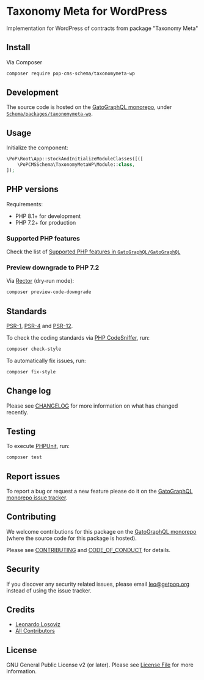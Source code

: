 # Taxonomy Meta for WordPress

<!--
[![Build Status][ico-travis]][link-travis]
[![Quality Score][ico-code-quality]][link-code-quality]
[![Software License][ico-license]](LICENSE.md)
[![Latest Version on Packagist][ico-version]][link-packagist]
[![Coverage Status][ico-scrutinizer]][link-scrutinizer]
[![Total Downloads][ico-downloads]][link-downloads]
-->

Implementation for WordPress of contracts from package "Taxonomy Meta"

## Install

Via Composer

``` bash
composer require pop-cms-schema/taxonomymeta-wp
```

## Development

The source code is hosted on the [GatoGraphQL monorepo](https://github.com/GatoGraphQL/GatoGraphQL), under [`Schema/packages/taxonomymeta-wp`](https://github.com/GatoGraphQL/GatoGraphQL/tree/master/layers/Schema/packages/taxonomymeta-wp).

## Usage

Initialize the component:

``` php
\PoP\Root\App::stockAndInitializeModuleClasses([([
    \PoPCMSSchema\TaxonomyMetaWP\Module::class,
]);
```

## PHP versions

Requirements:

- PHP 8.1+ for development
- PHP 7.2+ for production

### Supported PHP features

Check the list of [Supported PHP features in `GatoGraphQL/GatoGraphQL`](https://github.com/GatoGraphQL/GatoGraphQL/blob/master/docs/supported-php-features.md)

### Preview downgrade to PHP 7.2

Via [Rector](https://github.com/rectorphp/rector) (dry-run mode):

```bash
composer preview-code-downgrade
```

## Standards

[PSR-1](https://www.php-fig.org/psr/psr-1), [PSR-4](https://www.php-fig.org/psr/psr-4) and [PSR-12](https://www.php-fig.org/psr/psr-12).

To check the coding standards via [PHP CodeSniffer](https://github.com/squizlabs/PHP_CodeSniffer), run:

``` bash
composer check-style
```

To automatically fix issues, run:

``` bash
composer fix-style
```

## Change log

Please see [CHANGELOG](CHANGELOG.md) for more information on what has changed recently.

## Testing

To execute [PHPUnit](https://phpunit.de/), run:

``` bash
composer test
```

## Report issues

To report a bug or request a new feature please do it on the [GatoGraphQL monorepo issue tracker](https://github.com/GatoGraphQL/GatoGraphQL/issues).

## Contributing

We welcome contributions for this package on the [GatoGraphQL monorepo](https://github.com/GatoGraphQL/GatoGraphQL) (where the source code for this package is hosted).

Please see [CONTRIBUTING](CONTRIBUTING.md) and [CODE_OF_CONDUCT](CODE_OF_CONDUCT.md) for details.

## Security

If you discover any security related issues, please email leo@getpop.org instead of using the issue tracker.

## Credits

- [Leonardo Losoviz][link-author]
- [All Contributors][link-contributors]

## License

GNU General Public License v2 (or later). Please see [License File](LICENSE.md) for more information.

[ico-version]: https://img.shields.io/packagist/v/pop-cms-schema/taxonomymeta-wp.svg?style=flat-square
[ico-license]: https://img.shields.io/badge/license-GPLv2-brightgreen.svg?style=flat-square
[ico-travis]: https://img.shields.io/travis/pop-cms-schema/taxonomymeta-wp/master.svg?style=flat-square
[ico-scrutinizer]: https://img.shields.io/scrutinizer/coverage/g/pop-cms-schema/taxonomymeta-wp.svg?style=flat-square
[ico-code-quality]: https://img.shields.io/scrutinizer/g/pop-cms-schema/taxonomymeta-wp.svg?style=flat-square
[ico-downloads]: https://img.shields.io/packagist/dt/pop-cms-schema/taxonomymeta-wp.svg?style=flat-square

[link-packagist]: https://packagist.org/packages/pop-cms-schema/taxonomymeta-wp
[link-travis]: https://travis-ci.org/pop-cms-schema/taxonomymeta-wp
[link-scrutinizer]: https://scrutinizer-ci.com/g/pop-cms-schema/taxonomymeta-wp/code-structure
[link-code-quality]: https://scrutinizer-ci.com/g/pop-cms-schema/taxonomymeta-wp
[link-downloads]: https://packagist.org/packages/pop-cms-schema/taxonomymeta-wp
[link-author]: https://github.com/leoloso
[link-contributors]: ../../../../../../contributors

